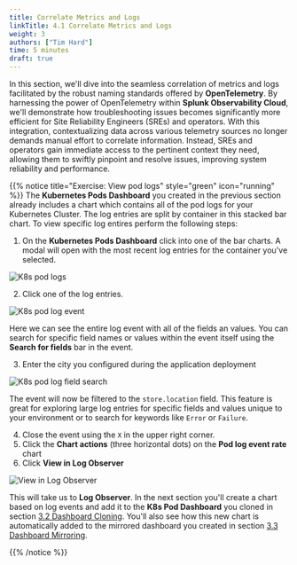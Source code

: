 ```yaml
---
title: Correlate Metrics and Logs
linkTitle: 4.1 Correlate Metrics and Logs
weight: 3
authors: ["Tim Hard"]
time: 5 minutes
draft: true
---
```


In this section, we'll dive into the seamless correlation of metrics and logs facilitated by the robust naming standards offered by **OpenTelemetry**. By harnessing the power of OpenTelemetry within **Splunk Observability Cloud**, we'll demonstrate how troubleshooting issues becomes significantly more efficient for Site Reliability Engineers (SREs) and operators. With this integration, contextualizing data across various telemetry sources no longer demands manual effort to correlate information. Instead, SREs and operators gain immediate access to the pertinent context they need, allowing them to swiftly pinpoint and resolve issues, improving system reliability and performance. 

{{% notice title="Exercise: View pod logs" style="green" icon="running" %}}
The **Kubernetes Pods Dashboard** you created in the previous section already includes a chart which contains all of the pod logs for your Kubernetes Cluster. The log entries are split by container in this stacked bar chart. To view specific log entires perform the following steps:

1. On the **Kubernetes Pods Dashboard** click into one of the bar charts. A modal will open with the most recent log entries for the container you've selected.

![K8s pod logs](../../images/k8s-pod-logs.png?width=40vw)

2. Click one of the log entries. 

![K8s pod log event](../../images/k8s-pod-log-event.png?width=40vw)

Here we can see the entire log event with all of the fields an values. You can search for specific field names or values within the event itself using the **Search for fields** bar in the event.

3. Enter the city you configured during the application deployment

![K8s pod log field search](../../images/k8s-pod-log-field-search.png?width=40vw)

The event will now be filtered to the `store.location` field. This feature is great for exploring large log entries for specific fields and values unique to your environment or to search for keywords like `Error` or `Failure`.

4. Close the event using the `X` in the upper right corner. 
5. Click the **Chart actions** (three horizontal dots) on the **Pod log event rate** chart
6. Click **View in Log Observer**

![View in Log Observer](../../images/k8s-pod-loc.png?width=40vw)

This will take us to **Log Observer**. In the next section you'll create a chart based on log events and add it to the **K8s Pod Dashboard** you cloned in section [3.2 Dashboard Cloning](../../3-reuse-content-across-teams/2-clone-dashboards). You'll also see how this new chart is automatically added to the mirrored dashboard you created in section [3.3 Dashboard Mirroring](../../3-reuse-content-across-teams/3-mirror-dashboards).

{{% /notice %}}
